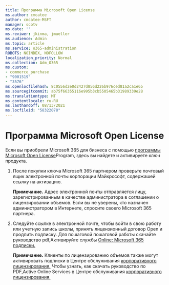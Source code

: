 ```yaml
---
title: Программа Microsoft Open License
ms.author: cmcatee
author: cmcatee-MSFT
manager: scotv
ms.date: ''
ms.reviwer: jkinma, jmueller
ms.audience: Admin
ms.topic: article
ms.service: o365-administration
ROBOTS: NOINDEX, NOFOLLOW
localization_priority: Normal
ms.collection: Adm_O365
ms.custom:
- commerce_purchase
- "9001519"
- "3576"
ms.openlocfilehash: 8c0556d2e0d2427d856d226b976ced81a2ca1e65
ms.sourcegitcommit: ab75f66355116e995b3cb5505465b31989339e28
ms.translationtype: MT
ms.contentlocale: ru-RU
ms.lasthandoff: 08/13/2021
ms.locfileid: "58322078"
---
```

# <a name="microsoft-open-license-program"></a>Программа Microsoft Open License

Если вы приобрели Microsoft 365 для бизнеса с помощью [программы Microsoft Open License](https://go.microsoft.com/fwlink/p/?LinkID=613298)Program, здесь вы найдете и активируете ключ продукта.

1. После покупки ключа Microsoft 365 партнером проверьте почтовый ящик электронной почты корпорации Майкрософт, содержашей ссылку на активацию.

    **Примечание.** Адрес электронной почты отправляется лицу, зарегистрированным в качестве администратора в соглашении о лицензировании объемов. Если вы не уверены, кто назначен администратором в Интернете, спросите своего Microsoft 365 партнера.
1. Следуйте ссылке в электронной почте, чтобы войти в свою работу или учетную запись школы, принять лицензионный договор Open и продлить подписку. Для пошаговой пошаговой работы скачайте руководство pdf,Активируйте службы [Online: Microsoft 365 подписки.](https://go.microsoft.com/fwlink/p/?LinkId=618100)

    **Примечание.** Клиенты по лицензированию объемов также могут активировать подписки в Центре обслуживания [корпоративного лицензирования.](https://go.microsoft.com/fwlink/p/?LinkID=282016) Чтобы узнать, как скачать руководство по PDF,Active Online Services в Центре обслуживания [корпоративного лицензирования.](https://go.microsoft.com/fwlink/p/?LinkId=618096)